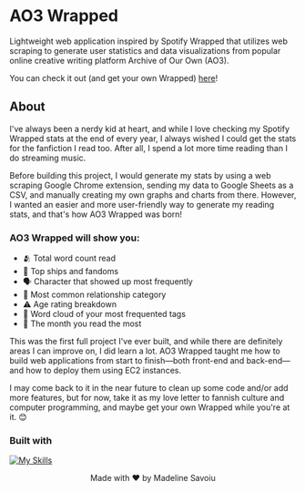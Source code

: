 # AO3 Wrapped
Lightweight web application inspired by Spotify Wrapped that utilizes web scraping to generate user statistics and data visualizations from popular online creative writing platform Archive of Our Own (AO3).

You can check it out (and get your own Wrapped) [here](https://ao3wrapped.lol)!

## About
I've always been a nerdy kid at heart, and while I love checking my Spotify Wrapped stats at the end of every year, I always wished I could get the stats for the fanfiction I read too. After all, I spend a lot more time reading than I do streaming music.

Before building this project, I would generate my stats by using a web scraping Google Chrome extension, sending my data to Google Sheets as a CSV, and manually creating my own graphs and charts from there. However, I wanted an easier and more user-friendly way to generate my reading stats, and that's how AO3 Wrapped was born!

### AO3 Wrapped will show you:
- 🫂 Total word count read
- 💌 Top ships and fandoms
- 🗣️ Character that showed up most frequently
- 💑 Most common relationship category
- ⚠️ Age rating breakdown
- 💭 Word cloud of your most frequented tags
- 📅 The month you read the most

This was the first full project I've ever built, and while there are definitely areas I can improve on, I did learn a lot. AO3 Wrapped taught me how to build web applications from start to finish—both front-end and back-end—and how to deploy them using EC2 instances.

I may come back to it in the near future to clean up some code and/or add more features, but for now, take it as my love letter to fannish culture and computer programming, and maybe get your own Wrapped while you're at it. 😊

### Built with
[![My Skills](https://skillicons.dev/icons?i=py,flask,html,css,aws,nginx)](https://skillicons.dev)
<p align="center">
  Made with ❤️ by Madeline Savoiu
</p>
